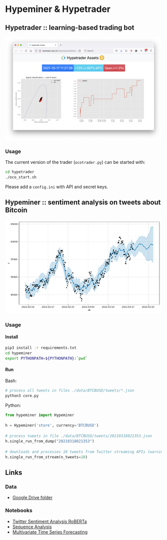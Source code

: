 # Hypeminer & Hypetrader

## Hypetrader :: learning-based trading bot

![Hypetrader Assets](https://github.com/mommi84/hypeminer/blob/main/img/20211017112814.png "Hypetrader Assets Dashboard")

### Usage

The current version of the trader (`ocotrader.py`) can be started with:

```bash
cd hypetrader
./oco_start.sh
```

Please add a `config.ini` with API and secret keys.

## Hypeminer :: sentiment analysis on tweets about Bitcoin

![Bitcoin](https://github.com/mommi84/hypeminer/blob/main/img/20210318172600.png "Bitcoin")

### Usage

#### Install

```bash
pip3 install -r requirements.txt
cd hypeminer
export PYTHONPATH=${PYTHONPATH}:`pwd`
```
#### Run

Bash:

```bash
# process all tweets in files ./data/BTCBUSD/tweets/*.json
python3 core.py
```

Python:

```python
from hypeminer import Hypeminer

h = Hypeminer('store', currency='BTCBUSD')

# process tweets in file ./data/BTCBUSD/tweets/20210318021353.json
h.single_run_from_dump("20210318021353")

# downloads and processes 10 tweets from Twitter streaming APIs (warning: it will consume API calls)
h.single_run_from_stream(n_tweets=10)
```

## Links

### Data

* [Google Drive folder](https://drive.google.com/drive/u/0/folders/1v18cyN7WX_D2cuxC3eM12Po2mfevu7DE)

### Notebooks

* [Twitter Sentiment Analysis RoBERTa](https://colab.research.google.com/drive/1EqUIfb5ykD6iNIqyImEKeUxd8P8BlJgE)
* [Sequence Analysis](https://colab.research.google.com/drive/1L7A6AUI8UyOGFcqDQWbW70saCDwJHneA)
* [Multivariate Time Series Forecasting](https://colab.research.google.com/drive/1jetjuTXeaDe3g02QjfNnVVUwyX483Dxj)
